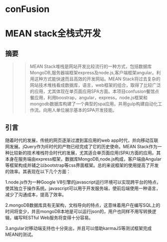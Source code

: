 # conFusion

# MEAN stack全栈式开发

## 摘要

>>MEAN Stack堆栈是网站开发比较流行的一种方式，包括数据库MongoDB,服务器端框架express及node.js,客户端框架angular。利用这种方式能快速而且高效的开发网站。MEAN Stack将过去复杂的网站技术堆栈看成数据库，语言，web框架的组合，取得了比较广泛的应用，尤其体现在单页面应用SPA方面。本项目confusion餐馆点餐应用，利用boostrap，angular，express，node.js框架和mongodb数据库构建了一个典型的spa应用，并用gulp构建自动化工作流。向用人单位展示基本的SPA开发技能。


## 引言


随着时代的发展，传统的网页逐渐过渡到富应用的web app时代，并向移动互联网发展。jQuery作为IE时代的产物已经完成了它的历史使命。MEAN Stack作为一种比较新的技术堆栈符合时代的发展，尤其适合单页面应用(SPA)方面的应用。其本身在服务端由express框架，数据库MongoDB,node.js构成，客户端由Angular等框架构成并辅之以bootstrap等css界面框架。总的来说框架的使用提高了开发的效率。其表现在以下几个方面：

1.node.js作为一种Google V8引擎的javascript运行环境可以实现跨平台的特点，使其独立于操作系统。javascript可以用于开发服务端，使前后端使用一种语言，减少了沟通成本，提高了效率。

2.mongoDB数据库具有无架构，文档导向的特点，这意味着用户在编写SQL上的时间将变少，并且mongoDB本地是可以运行json的，用户也同样不用写转换逻辑，编写RESTful Web服务将变得十分容易。

3.angular对移动端支持也十分突出，并且可以借助karmaJS等测试框架完成MEAN的测试。
